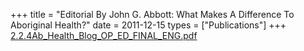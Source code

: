 +++
title = "Editorial By John G. Abbott: What Makes A Difference To Aboriginal Health?"
date = 2011-12-15
types = ["Publications"]
+++
[2.2.4Ab\_Health\_Blog\_OP\_ED\_FINAL\_ENG.pdf](/files/2.2.4Ab_Health_Blog_OP_ED_FINAL_ENG.pdf)
